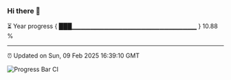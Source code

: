 ### Hi there 👋

⏳ Year progress { ███▁▁▁▁▁▁▁▁▁▁▁▁▁▁▁▁▁▁▁▁▁▁▁▁▁▁▁ } 10.88 %

---

⏰ Updated on Sun, 09 Feb 2025 16:39:10 GMT

![Progress Bar CI](https://github.com/IshwaranRudhara/GIT-ACTION/workflows/Progress%20Bar%20CI/badge.svg)
